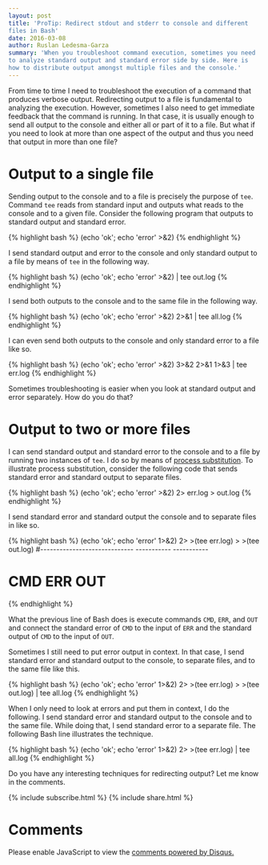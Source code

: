 ```yaml
---
layout: post
title: 'ProTip: Redirect stdout and stderr to console and different
files in Bash'
date: 2016-03-08
author: Ruslan Ledesma-Garza
summary: 'When you troubleshoot command execution, sometimes you need
to analyze standard output and standard error side by side. Here is
how to distribute output amongst multiple files and the console.'
---
```


From time to time I need to troubleshoot the execution of a command
that produces verbose output.
Redirecting output to a file is fundamental to analyzing the
execution.
However, sometimes I also need to get immediate feedback that the
command is running.
In that case, it is usually enough to send all output to the console
and either all or part of it to a file.
But what if you need to look at more than one aspect of the output and
thus you need that output in more than one file?

# Output to a single file

Sending output to the console and to a file is precisely the purpose
of `tee`.
Command `tee` reads from standard input and outputs what reads to
the console and to a given file.
Consider the following program that outputs to standard output and
standard error.

{% highlight bash %}
(echo 'ok'; echo 'error' >&2)
{% endhighlight %}

I send standard output and error to the console and only standard
output to a file by means of `tee` in the following way.

{% highlight bash %}
(echo 'ok'; echo 'error' >&2) | tee out.log
{% endhighlight %}

I send both outputs to the console and to the same file in the
following way. 

{% highlight bash %}
(echo 'ok'; echo 'error' >&2) 2>&1 | tee all.log
{% endhighlight %}

I can even send both outputs to the console and only standard error to
a file like so.

{% highlight bash %}
(echo 'ok'; echo 'error' >&2) 3>&2 2>&1 1>&3 | tee err.log
{% endhighlight %}

Sometimes troubleshooting is easier when you look at standard output
and error separately. How do you do that?

# Output to two or more files

I can send standard output and standard error to the console and to a
file by running two instances of `tee`.
I do so by means of [process
substitution](https://www.gnu.org/software/bash/manual/bashref.html#Process-Substitution).
To illustrate process substitution, consider the following code that
sends standard error and standard output to separate files.

{% highlight bash %}
(echo 'ok'; echo 'error' >&2)  2> err.log > out.log
{% endhighlight %}

I send standard error and standard output the console and to separate
files in like so.

{% highlight bash %}
 (echo 'ok'; echo 'error' 1>&2) 2> >(tee err.log) > >(tee out.log)
#-----------------------------       -----------      -----------
#            CMD                         ERR              OUT
{% endhighlight %}

What the previous line of Bash does is execute commands `CMD`, `ERR`,
and `OUT` and connect the standard error of `CMD` to the input of `ERR`
and the standard output of `CMD` to the input of `OUT`.

Sometimes I still need to put error output in context.
In that case, I send standard error and standard output to the
console, to separate files, and to the same file like this.

{% highlight bash %}
(echo 'ok'; echo 'error' 1>&2) 2> >(tee err.log) > >(tee out.log) | tee all.log
{% endhighlight %}

When I only need to look at errors and put them in context, I do the
following.
I send standard error and standard output to the console and to the
same file.
While doing that, I send standard error to a separate file.
The following Bash line illustrates the technique.

{% highlight bash %}
(echo 'ok'; echo 'error' 1>&2) 2> >(tee err.log) | tee all.log
{% endhighlight %}

Do you have any interesting techniques for redirecting output? Let me
know in the comments.


{% include subscribe.html %}
{% include share.html %}


# Comments

<div id="disqus_thread"></div>
<script>
    /**
     *  RECOMMENDED CONFIGURATION VARIABLES: EDIT AND UNCOMMENT THE SECTION BELOW TO INSERT DYNAMIC VALUES FROM YOUR PLATFORM OR CMS.
     *  LEARN WHY DEFINING THESE VARIABLES IS IMPORTANT: https://disqus.com/admin/universalcode/#configuration-variables
     */
    var disqus_config = function () {
        this.page.url = 'http://ruslanledesma.com/2016/03/08/protip-redirect-stdout-stderr-separate-files.html';  // Replace PAGE_URL with your page's canonical URL variable
        this.page.identifier = '2016-03-08-protip-redirect-stdout-stderr-separate-files'; // Replace PAGE_IDENTIFIER with your page's unique identifier variable
    };
    (function() {  // DON'T EDIT BELOW THIS LINE
        var d = document, s = d.createElement('script');

        s.src = '//definecode.disqus.com/embed.js';

        s.setAttribute('data-timestamp', +new Date());
        (d.head || d.body).appendChild(s);
    })();
</script>
<noscript>Please enable JavaScript to view the <a
        href="https://disqus.com/?ref_noscript"
        rel="nofollow">comments powered by Disqus.</a></noscript>



